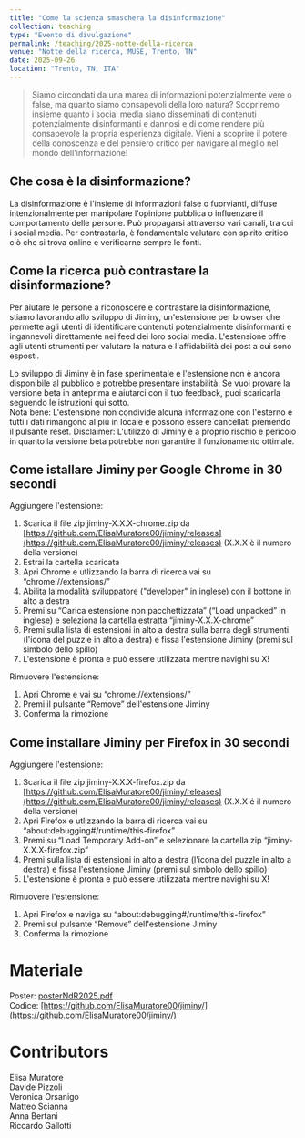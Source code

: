 ```yaml
---
title: "Come la scienza smaschera la disinformazione"
collection: teaching
type: "Evento di divulgazione"
permalink: /teaching/2025-notte-della-ricerca
venue: "Notte della ricerca, MUSE, Trento, TN"
date: 2025-09-26
location: "Trento, TN, ITA"
---
```



> Siamo circondati da una marea di informazioni potenzialmente vere o false, ma quanto siamo consapevoli della loro natura? Scopriremo insieme quanto i social media siano disseminati di contenuti potenzialmente disinformanti e dannosi e di come rendere più consapevole la propria esperienza digitale. Vieni a scoprire il potere della conoscenza e del pensiero critico per navigare al meglio nel mondo dell'informazione!


Che cosa è la disinformazione?
------
La disinformazione è l'insieme di informazioni false o fuorvianti, diffuse intenzionalmente per manipolare l'opinione pubblica o influenzare il comportamento delle persone. Può propagarsi attraverso vari canali, tra cui i social media. Per contrastarla, è fondamentale valutare con spirito critico ciò che si trova online e verificarne sempre le fonti.

Come la ricerca può contrastare la disinformazione?
------
Per aiutare le persone a riconoscere e contrastare la disinformazione, stiamo lavorando allo sviluppo di Jiminy, un'estensione per browser che permette agli utenti di identificare contenuti potenzialmente disinformanti e ingannevoli direttamente nei feed dei loro social media.
L'estensione offre agli utenti strumenti per valutare la natura e l'affidabilità dei post a cui sono esposti.

Lo sviluppo di Jiminy è in fase sperimentale e l'estensione non è ancora disponibile al pubblico e potrebbe presentare instabilità. Se vuoi provare la versione beta in anteprima e aiutarci con il tuo feedback, puoi scaricarla seguendo le istruzioni qui sotto.  
Nota bene: L'estensione non condivide alcuna informazione con l'esterno e tutti i dati rimangono al più in locale e possono essere cancellati premendo il pulsante reset. 
Disclaimer: L'utilizzo di Jiminy è a proprio rischio e pericolo in quanto la versione beta potrebbe non garantire il funzionamento ottimale.

Come istallare Jiminy per Google Chrome in 30 secondi
------

Aggiungere l'estensione:
1. Scarica il file zip jiminy-X.X.X-chrome.zip da [https://github.com/ElisaMuratore00/jiminy/releases](https://github.com/ElisaMuratore00/jiminy/releases) (X.X.X è il numero della versione)
2. Estrai la cartella scaricata
3. Apri Chrome e utlizzando la barra di ricerca vai su “chrome://extensions/”
4. Abilita la modalità sviluppatore ("developer" in inglese) con il bottone in alto a destra
5. Premi su “Carica estensione non pacchettizzata” (“Load unpacked” in inglese) e seleziona la cartella estratta “jiminy-X.X.X-chrome”
6. Premi sulla lista di estensioni in alto a destra sulla barra degli strumenti (l'icona del puzzle in alto a destra) e fissa l'estensione Jiminy (premi sul simbolo dello spillo)
7. L'estensione è pronta e può essere utilizzata mentre navighi su X!

Rimuovere l'estensione:
1. Apri Chrome e vai su “chrome://extensions/” 
2. Premi il pulsante “Remove” dell'estensione Jiminy
3. Conferma la rimozione


Come installare Jiminy per Firefox in 30 secondi
------

Aggiungere l'estensione:
1. Scarica il file zip jiminy-X.X.X-firefox.zip da [https://github.com/ElisaMuratore00/jiminy/releases](https://github.com/ElisaMuratore00/jiminy/releases) (X.X.X é il numero della versione)
3. Apri Firefox e utlizzando la barra di ricerca vai su “about:debugging#/runtime/this-firefox”
5. Premi su “Load Temporary Add-on” e selezionare la cartella zip “jiminy-X.X.X-firefox.zip”
6. Premi sulla lista di estensioni in alto a destra (l'icona del puzzle in alto a destra) e fissa l'estensione Jiminy (premi sul simbolo dello spillo)
7. L'estensione è pronta e può essere utilizzata mentre navighi su X!

Rimuovere l'estensione:
1. Apri Firefox e naviga su “about:debugging#/runtime/this-firefox”
2. Premi sul pulsante “Remove” dell'estensione Jiminy
3. Conferma la rimozione


Materiale
======

Poster: [posterNdR2025.pdf](../files/posterNdR2025.pdf)  
Codice: [https://github.com/ElisaMuratore00/jiminy/](https://github.com/ElisaMuratore00/jiminy/)


Contributors
======
Elisa Muratore  
Davide Pizzoli  
Veronica Orsanigo  
Matteo Scianna  
Anna Bertani  
Riccardo Gallotti
